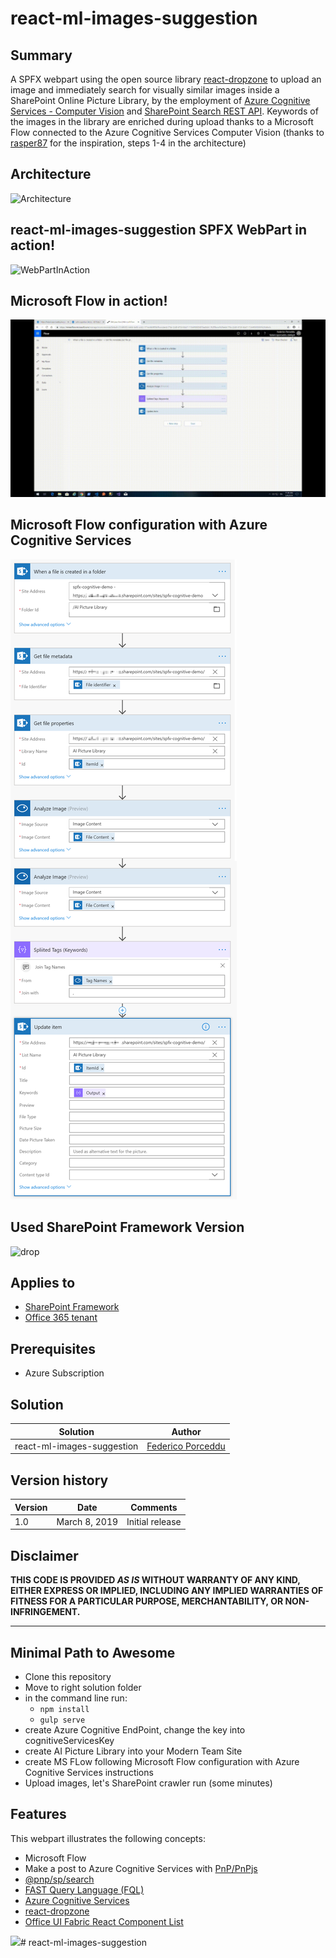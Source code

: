 # react-ml-images-suggestion

## Summary
A SPFX webpart using the open source library [react-dropzone](https://github.com/react-dropzone/react-dropzone) to upload an image and immediately search for visually similar images inside a SharePoint Online Picture Library, by the employment of [Azure Cognitive Services - Computer Vision](https://azure.microsoft.com/en-us/services/cognitive-services/computer-vision/) and [SharePoint Search REST API](https://docs.microsoft.com/en-us/sharepoint/dev/general-development/sharepoint-search-rest-api-overview). 
Keywords of the images in the library are enriched during upload thanks to a Microsoft Flow connected to the Azure Cognitive Services Computer Vision (thanks to [rasper87](https://rasper87.wordpress.com/2018/05/11/sharepoint-auto-tagging-with-ml-and-flow/) for the inspiration, steps 1-4 in the architecture)


## Architecture
![Architecture](./assets/react-ml-images-suggestion.png)

## react-ml-images-suggestion SPFX WebPart in action!
![WebPartInAction](./assets/react-ml-images-suggestion-spfx-webpart-action.gif)

## Microsoft Flow in action!
![FlowInAction](./assets/flow-cognitive-documentlibrary.gif)

## Microsoft Flow configuration with Azure Cognitive Services
![Flow](./assets/flow-azure-cognitive-sharepoint-tags.png)

## Used SharePoint Framework Version 
![drop](https://camo.githubusercontent.com/76987ab657772dcca5321aba68f3ee6b993fd651/68747470733a2f2f696d672e736869656c64732e696f2f62616467652f535046782d312e372e312d677265656e2e737667)

## Applies to

* [SharePoint Framework](https://dev.office.com/sharepoint)
* [Office 365 tenant](https://dev.office.com/sharepoint/docs/spfx/set-up-your-development-environment)

## Prerequisites
 
* Azure Subscription

## Solution

Solution|Author
--------|---------
react-ml-images-suggestion | [Federico Porceddu](https://www.federicoporceddu.com)

## Version history

Version|Date|Comments
-------|----|--------
1.0|March 8, 2019|Initial release

## Disclaimer
**THIS CODE IS PROVIDED *AS IS* WITHOUT WARRANTY OF ANY KIND, EITHER EXPRESS OR IMPLIED, INCLUDING ANY IMPLIED WARRANTIES OF FITNESS FOR A PARTICULAR PURPOSE, MERCHANTABILITY, OR NON-INFRINGEMENT.**

---

## Minimal Path to Awesome

- Clone this repository
- Move to right solution folder 
- in the command line run:
  - `npm install`
  - `gulp serve`
- create Azure Cognitive EndPoint, change the key into cognitiveServicesKey 
- create AI Picture Library into your Modern Team Site
- create MS FLow following Microsoft Flow configuration with Azure Cognitive Services instructions
- Upload images, let's SharePoint crawler run (some minutes)


## Features
This webpart illustrates the following concepts:

- Microsoft Flow
- Make a post to Azure Cognitive Services with [PnP/PnPjs](https://github.com/pnp/pnpjs)
- [@pnp/sp/search](https://github.com/pnp/pnpjs/blob/dev/packages/sp/docs/search.md)
- [FAST Query Language (FQL)](https://docs.microsoft.com/en-us/sharepoint/dev/general-development/fast-query-language-fql-syntax-reference)
- [Azure Cognitive Services](https://azure.microsoft.com/en-us/services/cognitive-services/computer-vision/)
- [react-dropzone](https://github.com/react-dropzone/react-dropzone)
- [Office UI Fabric React Component List](https://developer.microsoft.com/en-us/fabric#/components/list#Variants)

<img src="https://telemetry.sharepointpnp.com/sp-dev-solutions/solutions/TimeAway" /># react-ml-images-suggestion
